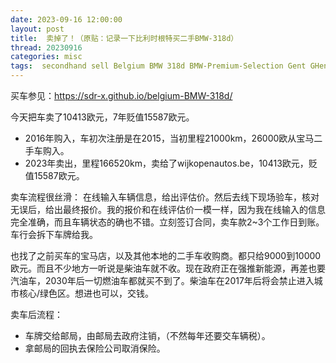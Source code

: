 ```yaml
---
date: 2023-09-16 12:00:00
layout: post
title: 	卖掉了！（原贴：记录一下比利时根特买二手BMW-318d）
thread: 20230916
categories: misc
tags:  secondhand sell Belgium BMW 318d BMW-Premium-Selection Gent GHent
---
```


买车参见：https://sdr-x.github.io/belgium-BMW-318d/

今天把车卖了10413欧元，7年贬值15587欧元。
- 2016年购入，车初次注册是在2015，当初里程21000km，26000欧从宝马二手车购入。
- 2023年卖出，里程166520km，卖给了wijkopenautos.be，10413欧元，贬值15587欧元。
  
卖车流程很丝滑：
在线输入车辆信息，给出评估价。然后去线下现场验车，核对无误后，给出最终报价。我的报价和在线评估价一模一样，因为我在线输入的信息完全准确，而且车辆状态的确也不错。立刻签订合同，卖车款2~3个工作日到账。车行会拆下车牌给我。
  
也找了之前买车的宝马店，以及其他本地的二手车收购商。都只给9000到10000欧元。而且不少地方一听说是柴油车就不收。现在政府正在强推新能源，再差也要汽油车，2030年后一切燃油车都就买不到了。柴油车在2017年后将会禁止进入城市核心/绿色区。想进也可以，交钱。
  
卖车后流程：
- 车牌交给邮局，由邮局去政府注销，（不然每年还要交车辆税）。
- 拿邮局的回执去保险公司取消保险。
